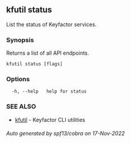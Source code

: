 ## kfutil status

List the status of Keyfactor services.

### Synopsis

Returns a list of all API endpoints.

```
kfutil status [flags]
```

### Options

```
  -h, --help   help for status
```

### SEE ALSO

* [kfutil](kfutil.md)	 - Keyfactor CLI utilities

###### Auto generated by spf13/cobra on 17-Nov-2022
